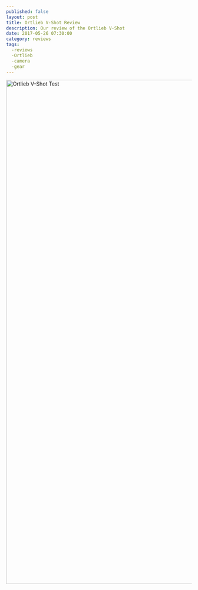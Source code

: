 ```yaml
---
published: false
layout: post
title: Ortlieb V-Shot Review
description: Our review of the Ortlieb V-Shot
date: 2017-05-26 07:30:00
category: reviews
tags:
  -reviews
  -Ortlieb
  -camera
  -gear
---
```



<a data-flickr-embed="true"  href="https://www.flickr.com/photos/90204224@N07/34549003921/in/dateposted-public/" title="Ortlieb V-Shot Review Test"><img src="https://c1.staticflickr.com/5/4162/34549003921_3ad5468acb_k.jpg" width="2048" height="1367" alt="Ortlieb V-Shot Test"></a><script async src="//embedr.flickr.com/assets/client-code.js" charset="utf-8"></script>
